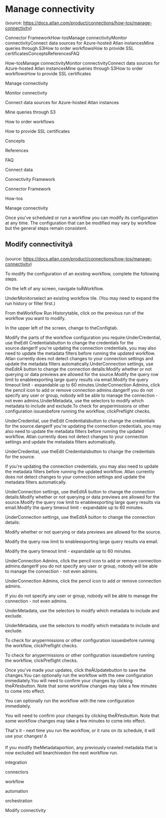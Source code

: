 # Manage connectivity
(source: https://docs.atlan.com/product/connections/how-tos/manage-connectivity)

Connector FrameworkHow-tosManage connectivityMonitor connectivityConnect data sources for Azure-hosted Atlan instancesMine queries through S3How to order workflowsHow to provide SSL certificatesConceptsReferencesFAQ

How-tosManage connectivityMonitor connectivityConnect data sources for Azure-hosted Atlan instancesMine queries through S3How to order workflowsHow to provide SSL certificates

Manage connectivity

Monitor connectivity

Connect data sources for Azure-hosted Atlan instances

Mine queries through S3

How to order workflows

How to provide SSL certificates

Concepts

References

FAQ

Connect data

Connectivity Framework

Connector Framework

How-tos

Manage connectivity

Once you've scheduled or run a workflow you can modify its configuration at any time. The configuration that can be modified may vary by workflow but the general steps remain consistent.



## Modify connectivityâ
(source: https://docs.atlan.com/product/connections/how-tos/manage-connectivity)

To modify the configuration of an existing workflow, complete the following steps.

On the left of any screen, navigate toÂWorkflow.

UnderMonitorselect an existing workflow tile. (You may need to expand the run history or filter first.)

From theWorkflow Run Historytable, click on the previous run of the workflow you want to modify.

In the upper left of the screen, change to theConfigtab.

Modify the parts of the workflow configuration you require:Under<Connector>Credential, use theEdit Credentialsbutton to change the credentials for the source.dangerIf you're updating the connection credentials, you may also need to update the metadata filters before running the updated workflow. Atlan currently does not detect changes to your connection settings and update the metadata filters automatically.UnderConnection settings, use theEditÂ button to change the connection details:Modify whether or not querying or data previews are allowed for the source.Modify the query row limit to enableexporting large query results via email.Modify the query timeout limit   -  expandable up to 60 minutes.UnderConnection Admins, click the pencil icon to add or remove connection admins.dangerIf you do not specify any user or group, nobody will be able to manage the connection   -  not even admins.UnderMetadata, use the selectors to modify which metadata to include and exclude.To check for anypermissions or other configuration issuesbefore running the workflow, clickPreflight checks.

Under<Connector>Credential, use theEdit Credentialsbutton to change the credentials for the source.dangerIf you're updating the connection credentials, you may also need to update the metadata filters before running the updated workflow. Atlan currently does not detect changes to your connection settings and update the metadata filters automatically.

Under<Connector>Credential, use theEdit Credentialsbutton to change the credentials for the source.

<Connector>

If you're updating the connection credentials, you may also need to update the metadata filters before running the updated workflow. Atlan currently does not detect changes to your connection settings and update the metadata filters automatically.

UnderConnection settings, use theEditÂ button to change the connection details:Modify whether or not querying or data previews are allowed for the source.Modify the query row limit to enableexporting large query results via email.Modify the query timeout limit   -  expandable up to 60 minutes.

UnderConnection settings, use theEditÂ button to change the connection details:

Modify whether or not querying or data previews are allowed for the source.

Modify the query row limit to enableexporting large query results via email.

Modify the query timeout limit   -  expandable up to 60 minutes.

UnderConnection Admins, click the pencil icon to add or remove connection admins.dangerIf you do not specify any user or group, nobody will be able to manage the connection   -  not even admins.

UnderConnection Admins, click the pencil icon to add or remove connection admins.

If you do not specify any user or group, nobody will be able to manage the connection   -  not even admins.

UnderMetadata, use the selectors to modify which metadata to include and exclude.

UnderMetadata, use the selectors to modify which metadata to include and exclude.

To check for anypermissions or other configuration issuesbefore running the workflow, clickPreflight checks.

To check for anypermissions or other configuration issuesbefore running the workflow, clickPreflight checks.

Once you've made your updates, click theÂUpdatebutton to save the changes.You can optionally run the workflow with the new configuration immediately.You will need to confirm your changes by clicking theÂYesbutton. Note that some workflow changes may take a few minutes to come into effect.

You can optionally run the workflow with the new configuration immediately.

You will need to confirm your changes by clicking theÂYesbutton. Note that some workflow changes may take a few minutes to come into effect.

That's it   -  next time you run the workflow, or it runs on its schedule, it will use your changes! ð

If you modify theMetadataportion, any previously crawled metadata that is now excluded will bearchivedon the next workflow run.

integration

connectors

workflow

automation

orchestration

Modify connectivity
